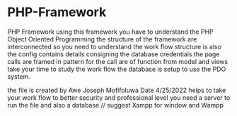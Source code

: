 # PHP-Framework
PHP Framework 
using this framework you have to understand the PHP Object Oriented Programming
the structure of the framework are interconnected so you need to understand the work flow structure is
also the config contains details consigning the database credentials 
the page calls are framed in pattern for the call are of function from model and views
take your time to study the work flow 
the database is setup to use the PDO system.

the file is created by Awe Joseph Mofifoluwa
Date 4/25/2022
helps to take your work flow to better security and  professional level 
you need a server to run the file and also a database // suggest Xampp for window and Wampp 
